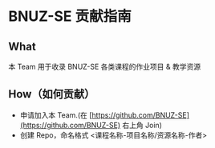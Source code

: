# BNUZ-SE 贡献指南
## What
本 Team 用于收录 BNUZ-SE 各类课程的作业项目 & 教学资源

## How（如何贡献）
* 申请加入本 Team.(在 [https://github.com/BNUZ-SE](https://github.com/BNUZ-SE) 右上角 Join)
* 创建 Repo，命名格式 <课程名称-项目名称/资源名称-作者>
